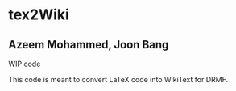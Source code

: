 # tex2Wiki

## Azeem Mohammed, Joon Bang

WIP code


This code is meant to convert LaTeX code into WikiText for DRMF.